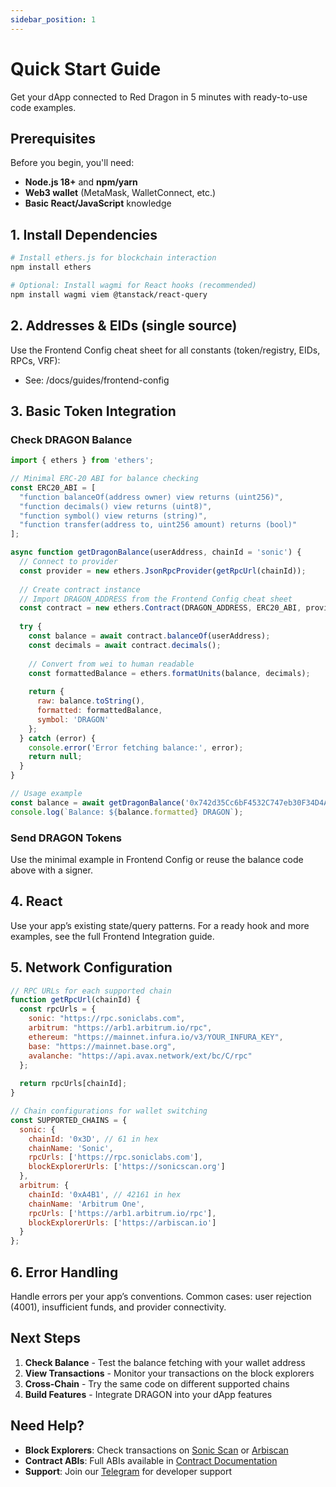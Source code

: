 ```yaml
---
sidebar_position: 1
---
```


# Quick Start Guide

Get your dApp connected to Red Dragon in 5 minutes with ready-to-use code examples.

## Prerequisites

Before you begin, you'll need:
- **Node.js 18+** and **npm/yarn**
- **Web3 wallet** (MetaMask, WalletConnect, etc.)
- **Basic React/JavaScript** knowledge

## 1. Install Dependencies

```bash
# Install ethers.js for blockchain interaction
npm install ethers

# Optional: Install wagmi for React hooks (recommended)
npm install wagmi viem @tanstack/react-query
```

## 2. Addresses & EIDs (single source)

Use the Frontend Config cheat sheet for all constants (token/registry, EIDs, RPCs, VRF):

- See: /docs/guides/frontend-config

## 3. Basic Token Integration

### Check DRAGON Balance

```javascript
import { ethers } from 'ethers';

// Minimal ERC-20 ABI for balance checking
const ERC20_ABI = [
  "function balanceOf(address owner) view returns (uint256)",
  "function decimals() view returns (uint8)",
  "function symbol() view returns (string)",
  "function transfer(address to, uint256 amount) returns (bool)"
];

async function getDragonBalance(userAddress, chainId = 'sonic') {
  // Connect to provider
  const provider = new ethers.JsonRpcProvider(getRpcUrl(chainId));
  
  // Create contract instance
  // Import DRAGON_ADDRESS from the Frontend Config cheat sheet
  const contract = new ethers.Contract(DRAGON_ADDRESS, ERC20_ABI, provider);
  
  try {
    const balance = await contract.balanceOf(userAddress);
    const decimals = await contract.decimals();
    
    // Convert from wei to human readable
    const formattedBalance = ethers.formatUnits(balance, decimals);
    
    return {
      raw: balance.toString(),
      formatted: formattedBalance,
      symbol: 'DRAGON'
    };
  } catch (error) {
    console.error('Error fetching balance:', error);
    return null;
  }
}

// Usage example
const balance = await getDragonBalance('0x742d35Cc6bF4532C747eb30F34D4AdBDce3b3123', 'sonic');
console.log(`Balance: ${balance.formatted} DRAGON`);
```

### Send DRAGON Tokens
Use the minimal example in Frontend Config or reuse the balance code above with a signer.

## 4. React
Use your app’s existing state/query patterns. For a ready hook and more examples, see the full Frontend Integration guide.

## 5. Network Configuration

```javascript
// RPC URLs for each supported chain
function getRpcUrl(chainId) {
  const rpcUrls = {
    sonic: "https://rpc.soniclabs.com",
    arbitrum: "https://arb1.arbitrum.io/rpc", 
    ethereum: "https://mainnet.infura.io/v3/YOUR_INFURA_KEY",
    base: "https://mainnet.base.org",
    avalanche: "https://api.avax.network/ext/bc/C/rpc"
  };
  
  return rpcUrls[chainId];
}

// Chain configurations for wallet switching
const SUPPORTED_CHAINS = {
  sonic: {
    chainId: '0x3D', // 61 in hex
    chainName: 'Sonic',
    rpcUrls: ['https://rpc.soniclabs.com'],
    blockExplorerUrls: ['https://sonicscan.org']
  },
  arbitrum: {
    chainId: '0xA4B1', // 42161 in hex  
    chainName: 'Arbitrum One',
    rpcUrls: ['https://arb1.arbitrum.io/rpc'],
    blockExplorerUrls: ['https://arbiscan.io']
  }
};
```

## 6. Error Handling
Handle errors per your app’s conventions. Common cases: user rejection (4001), insufficient funds, and provider connectivity.

## Next Steps

1. **Check Balance** - Test the balance fetching with your wallet address
2. **View Transactions** - Monitor your transactions on the block explorers
3. **Cross-Chain** - Try the same code on different supported chains
4. **Build Features** - Integrate DRAGON into your dApp features

## Need Help?

- **Block Explorers**: Check transactions on [Sonic Scan](https://sonicscan.org) or [Arbiscan](https://arbiscan.io)
- **Contract ABIs**: Full ABIs available in [Contract Documentation](/docs/contracts/overview)
- **Support**: Join our [Telegram](https://t.me/RedDragon) for developer support